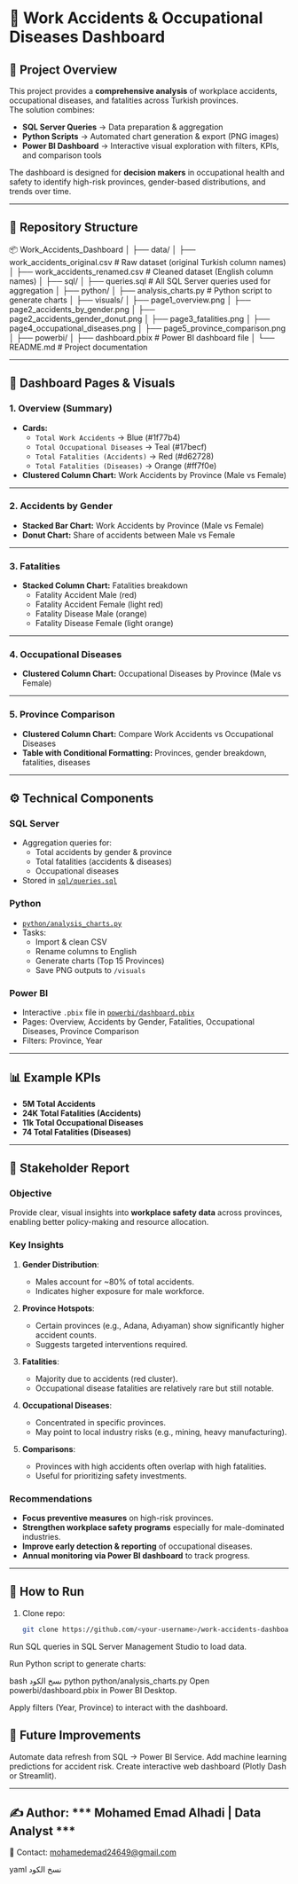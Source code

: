 # 🚧 Work Accidents & Occupational Diseases Dashboard

## 📖 Project Overview
This project provides a **comprehensive analysis** of workplace accidents, occupational diseases, and fatalities across Turkish provinces.  
The solution combines:

- **SQL Server Queries** → Data preparation & aggregation  
- **Python Scripts** → Automated chart generation & export (PNG images)  
- **Power BI Dashboard** → Interactive visual exploration with filters, KPIs, and comparison tools  

The dashboard is designed for **decision makers** in occupational health and safety to identify high-risk provinces, gender-based distributions, and trends over time.

---

## 📂 Repository Structure
📦 Work_Accidents_Dashboard
│
├── data/
│ ├── work_accidents_original.csv # Raw dataset (original Turkish column names)
│ ├── work_accidents_renamed.csv # Cleaned dataset (English column names)
│
├── sql/
│ ├── queries.sql # All SQL Server queries used for aggregation
│
├── python/
│ ├── analysis_charts.py # Python script to generate charts
│
├── visuals/
│ ├── page1_overview.png
│ ├── page2_accidents_by_gender.png
│ ├── page2_accidents_gender_donut.png
│ ├── page3_fatalities.png
│ ├── page4_occupational_diseases.png
│ ├── page5_province_comparison.png
│
├── powerbi/
│ ├── dashboard.pbix # Power BI dashboard file
│
└── README.md # Project documentation 

---

## 🎯 Dashboard Pages & Visuals

### **1. Overview (Summary)**
- **Cards:**
  - `Total Work Accidents` → Blue (#1f77b4)  
  - `Total Occupational Diseases` → Teal (#17becf)  
  - `Total Fatalities (Accidents)` → Red (#d62728)  
  - `Total Fatalities (Diseases)` → Orange (#ff7f0e)  
- **Clustered Column Chart:** Work Accidents by Province (Male vs Female)

---

### **2. Accidents by Gender**
- **Stacked Bar Chart:** Work Accidents by Province (Male vs Female)  
- **Donut Chart:** Share of accidents between Male vs Female

---

### **3. Fatalities**
- **Stacked Column Chart:** Fatalities breakdown  
  - Fatality Accident Male (red)  
  - Fatality Accident Female (light red)  
  - Fatality Disease Male (orange)  
  - Fatality Disease Female (light orange)  

---

### **4. Occupational Diseases**
- **Clustered Column Chart:** Occupational Diseases by Province (Male vs Female)

---

### **5. Province Comparison**
- **Clustered Column Chart:** Compare Work Accidents vs Occupational Diseases  
- **Table with Conditional Formatting:** Provinces, gender breakdown, fatalities, diseases  

---

## ⚙️ Technical Components

### **SQL Server**
- Aggregation queries for:
  - Total accidents by gender & province  
  - Total fatalities (accidents & diseases)  
  - Occupational diseases  
- Stored in [`sql/queries.sql`](./sql/queries.sql)

### **Python**
- [`python/analysis_charts.py`](./python/analysis_charts.py)  
- Tasks:
  - Import & clean CSV  
  - Rename columns to English  
  - Generate charts (Top 15 Provinces)  
  - Save PNG outputs to `/visuals`  

### **Power BI**
- Interactive `.pbix` file in [`powerbi/dashboard.pbix`](./powerbi/dashboard.pbix)  
- Pages: Overview, Accidents by Gender, Fatalities, Occupational Diseases, Province Comparison  
- Filters: Province, Year  

---

## 📊 Example KPIs 
- **5M Total Accidents**  
- **24K Total Fatalities (Accidents)**  
- **11k Total Occupational Diseases**  
- **74 Total Fatalities (Diseases)**  


---

## 📑 Stakeholder Report

### **Objective**
Provide clear, visual insights into **workplace safety data** across provinces, enabling better policy-making and resource allocation.

### **Key Insights**
1. **Gender Distribution**:  
   - Males account for ~80% of total accidents.  
   - Indicates higher exposure for male workforce.  

2. **Province Hotspots**:  
   - Certain provinces (e.g., Adana, Adıyaman) show significantly higher accident counts.  
   - Suggests targeted interventions required.  

3. **Fatalities**:  
   - Majority due to accidents (red cluster).  
   - Occupational disease fatalities are relatively rare but still notable.  

4. **Occupational Diseases**:  
   - Concentrated in specific provinces.  
   - May point to local industry risks (e.g., mining, heavy manufacturing).  

5. **Comparisons**:  
   - Provinces with high accidents often overlap with high fatalities.  
   - Useful for prioritizing safety investments.  

### **Recommendations**
- **Focus preventive measures** on high-risk provinces.  
- **Strengthen workplace safety programs** especially for male-dominated industries.  
- **Improve early detection & reporting** of occupational diseases.  
- **Annual monitoring via Power BI dashboard** to track progress.  

---

## 🚀 How to Run
1. Clone repo:  
   ```bash
   git clone https://github.com/<your-username>/work-accidents-dashboard.git
Run SQL queries in SQL Server Management Studio to load data.

Run Python script to generate charts:

bash
نسخ الكود
python python/analysis_charts.py
Open powerbi/dashboard.pbix in Power BI Desktop.

Apply filters (Year, Province) to interact with the dashboard.

## 📌 Future Improvements
Automate data refresh from SQL → Power BI Service.
Add machine learning predictions for accident risk.
Create interactive web dashboard (Plotly Dash or Streamlit).

---

 ## ✍️ Author: *** Mohamed Emad Alhadi | Data Analyst ***
📧 Contact: mohamedemad24649@gmail.com

yaml
نسخ الكود
